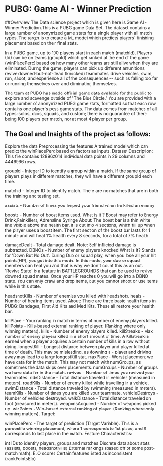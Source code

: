 # PUBG: Game AI - Winner Prediction

##Overview
The Data science project which is given here is Game AI - Winner Prediction.This is a PUBG game Data Set. The dataset contains a large number of anonymized game stats for a single player with all match types. The target is to create a ML model which predicts players' finishing placement based on their final stats.

In a PUBG game, up to 100 players start in each match (matchId). Players (Id) can be on teams (groupId) which get ranked at the end of the game (winPlacePerc) based on how many other teams are still alive when they are eliminated. During the game, players can pick up different amunitions, revive downed-but-not-dead (knocked) teammates, drive vehicles, swim, run, shoot, and experience all of the consequences -- such as falling too far or running themselves over and eliminating themselves.

The team at PUBG has made official game data available for the public to explore and scavenge outside of "The Blue Circle." You are provided with a large number of anonymized PUBG game stats, formatted so that each row contains one player's post-game stats. The data comes from matches of all types: solos, duos, squads, and custom; there is no guarantee of there being 100 players per match, nor at most 4 player per group.

## The Goal and Insights of the project as follows:

Explore the data
Preprocessing the features
A trained model which can predict the winPlacePerc based on factors as inputs.
Dataset Description:
This file contains 128962014 individual data points in 29 columns and 4446966 rows.

groupId - Integer ID to identify a group within a match. If the same group of players plays in different matches, they will have a different groupId each time.

matchId - Integer ID to identify match. There are no matches that are in both the training and testing set.

assists - Number of times you helped your friend when he killed an enemy

boosts - Number of boost items used.
What is it ? Boost may refer to Energy Drink,Painkillers, Adrenaline Syringe
About: The boost bar is a thin white line visible above the health bar. It is cut into 4 sections, which fill up when the player uses a boost item. The first section of the boost bar lasts for 1 minute and will heal 1% health every 8 seconds, for a total of 7% health.

damageDealt - Total damage dealt. Note: Self inflicted damage is subtracted.
DBNOs - Number of enemy players knocked
What is it? Stands for 'Down But No Out'. During Duo or squad play, when you lose all your hit points(HP), you get into this mode. In this mode, your duo or squad members can heal you and that is why we don't count this as an out. 'Revive State' is a feature in BATTLEGROUNDS that can be used to revive downed squad mates. Once your HP reaches 0 you will go into a DBNO state. You can only crawl and drop items, but you cannot shoot or use items while in this state.

headshotKills - Number of enemies you killed with headshots.
heals - Number of healing items used.
About: There are three basic health items in PUBG: Bandages, First Aid Kits and Med Kits. These all restore your health bar.

killPlace - Your ranking in match in terms of number of enemy players killed.
killPoints - Kills-based external ranking of player. (Ranking where only winning matters).
kills - Number of enemy players killed.
killStreaks - Max number of enemy players killed in a short amount of time. A Killstreak is earned when a player acquires a certain number of kills in a row without dying.
longestKill - Longest distance between player and player killed at time of death. This may be misleading, as downing a - player and driving away may lead to a large longestKill stat.
maxPlace - Worst placement we have data for in the match. This may not match with numGroups, as sometimes the data skips over placements.
numGroups - Number of groups we have data for in the match.
revives - Number of times you revived your teammates.
rideDistance - Total distance traveled in vehicles (measured in meters).
roadKills - Number of enemy killed while travelling in a vehicle.
swimDistance - Total distance traveled by swimming (measured in meters).
teamKills - Number of times you are killed your teammate.
vehicleDestroys - Number of vehicles destroyed.
walkDistance - Total distance traveled on foot (measured in meters).
weaponsAcquired - Number of weapons picked up.
winPoints - Win-based external ranking of player. (Ranking where only winning matters).
Target:

winPlacePerc - The target of prediction (Target Variable). This is a percentile winning placement, where 1 corresponds to 1st place, and 0 corresponds to last place in the match.
Feature Characteristics:

int IDs to identify players, groups and matches
Discrete data about stats (assists, boosts, headshotKills)
External rankings (based off of some post-match math): ELO scores
Certain features listed as inconsistent (rankPointsElo)
